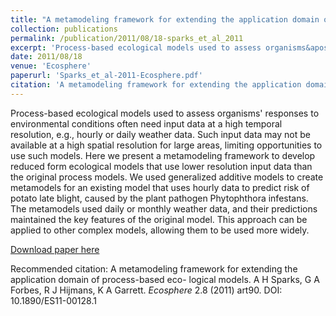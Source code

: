 ```yaml
---
title: "A metamodeling framework for extending the application domain of process-based ecological models"
collection: publications
permalink: /publication/2011/08/18-sparks_et_al_2011
excerpt: 'Process-based ecological models used to assess organisms&apos; responses to environmental conditions often need input data at a high temporal resolution, e.g., hourly or daily weather data. Such input data may not be available at a high spatial resolution for large areas, limiting opportunities to use such models. Here we present a metamodeling framework to develop reduced form ecological models that use lower resolution input data than the original process models. We used generalized additive models to create metamodels for an existing model that uses hourly data to predict risk of potato late blight, caused by the plant pathogen Phytophthora infestans. The metamodels used daily or monthly weather data, and their predictions maintained the key features of the original model. This approach can be applied to other complex models, allowing them to be used more widely.'
date: 2011/08/18
venue: 'Ecosphere'
paperurl: 'Sparks_et_al-2011-Ecosphere.pdf'
citation: 'A metamodeling framework for extending the application domain of process-based eco- logical models. A H Sparks, G A Forbes, R J Hijmans, K A Garrett. <i>Ecosphere</i> 2.8 (2011) art90. DOI: 10.1890/ES11-00128.1'
---
```

Process-based ecological models used to assess organisms&apos; responses to environmental conditions often need input data at a high temporal resolution, e.g., hourly or daily weather data. Such input data may not be available at a high spatial resolution for large areas, limiting opportunities to use such models. Here we present a metamodeling framework to develop reduced form ecological models that use lower resolution input data than the original process models. We used generalized additive models to create metamodels for an existing model that uses hourly data to predict risk of potato late blight, caused by the plant pathogen Phytophthora infestans. The metamodels used daily or monthly weather data, and their predictions maintained the key features of the original model. This approach can be applied to other complex models, allowing them to be used more widely.

[Download paper here](Sparks_et_al-2011-Ecosphere.pdf)

Recommended citation: A metamodeling framework for extending the application domain of process-based eco- logical models. A H Sparks, G A Forbes, R J Hijmans, K A Garrett. <i>Ecosphere</i> 2.8 (2011) art90. DOI: 10.1890/ES11-00128.1